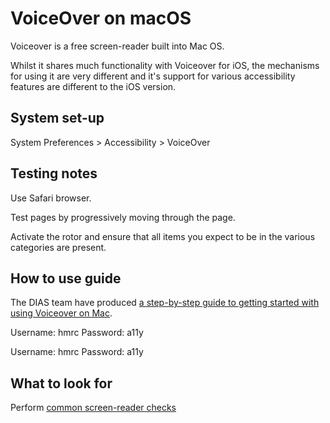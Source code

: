 # VoiceOver on macOS
Voiceover is a free screen-reader built into Mac OS.

Whilst it shares much functionality with Voiceover for iOS, the mechanisms for using it are very different and it's support for various accessibility features are different to the iOS version.

## System set-up
System Preferences > Accessibility > VoiceOver

## Testing notes
Use Safari browser.

Test pages by progressively moving through the page.

Activate the rotor and ensure that all items you expect to be in the various categories are present.

## How to use guide
The DIAS team have produced [a step-by-step guide to getting started with using Voiceover on Mac](https://accessibility-training.herokuapp.com/voiceover/).

Username: hmrc
Password: a11y

Username: hmrc
Password: a11y

## What to look for
Perform [common screen-reader checks](common/screen-readers.md)

